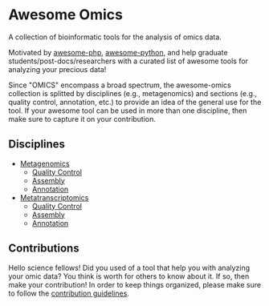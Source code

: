 # Awesome Omics
A collection of bioinformatic tools for the analysis of omics data.

Motivated by [awesome-php](https://github.com/ziadoz/awesome-php), [awesome-python](https://github.com/vinta/awesome-python), and help graduate students/post-docs/researchers with a curated list of awesome tools for analyzing your precious data!

Since "OMICS" encompass a broad spectrum, the awesome-omics collection is splitted by disciplines (e.g., metagenomics) and sections (e.g., quality control, annotation, etc.) to provide an idea of the general use for the tool. If your awesome tool can be used in more than one discipline, then make sure to capture it on your contribution.

## Disciplines 
* [Metagenomics](METAGENOMICS.md)
  * [Quality Control](METAGENOMICS.md#quality-control)
  * [Assembly](METAGENOMICS.md#assembly)
  * [Annotation](METAGENOMICS.md#annotation)
* [Metatranscriptomics](METATRANSCRIPTOMICS.md)
  * [Quality Control](METATRANSCRIPTOMICS.md#quality-control)
  * [Assembly](METATRANSCRIPTOMICS.md#assembly)
  * [Annotation](METATRANSCRIPTOMICS.md#annotation)


## Contributions
Hello science fellows! Did you used of a tool that help you with analyzing your omic data? You think is worth for others to know about it. If so, then make your contribution! In order to keep things organized, please make sure to follow the [contribution guidelines](CONTRIBUTIONS.md).
